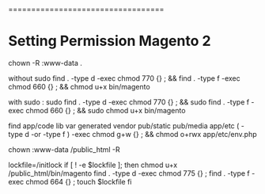 ==================================
# Setting Permission Magento 2 #

  chown -R :www-data .

  without sudo
  find . -type d -exec chmod 770 {} \; && find . -type f -exec chmod 660 {} \; && chmod u+x bin/magento

  with sudo :
  sudo find . -type d -exec chmod 770 {} \; && sudo find . -type f -exec chmod 660 {} \; && sudo chmod u+x bin/magento


  find app/code lib var generated vendor pub/static pub/media app/etc \( -type d -or -type f \) -exec chmod g+w {} \; && chmod o+rwx app/etc/env.php

  chown :www-data /public_html -R

lockfile=/initlock
if [ ! -e $lockfile ]; then
   chmod u+x /public_html/bin/magento
   find . -type d -exec chmod 775 {} \;
   find . -type f -exec chmod 664 {} \;
   touch $lockfile
fi